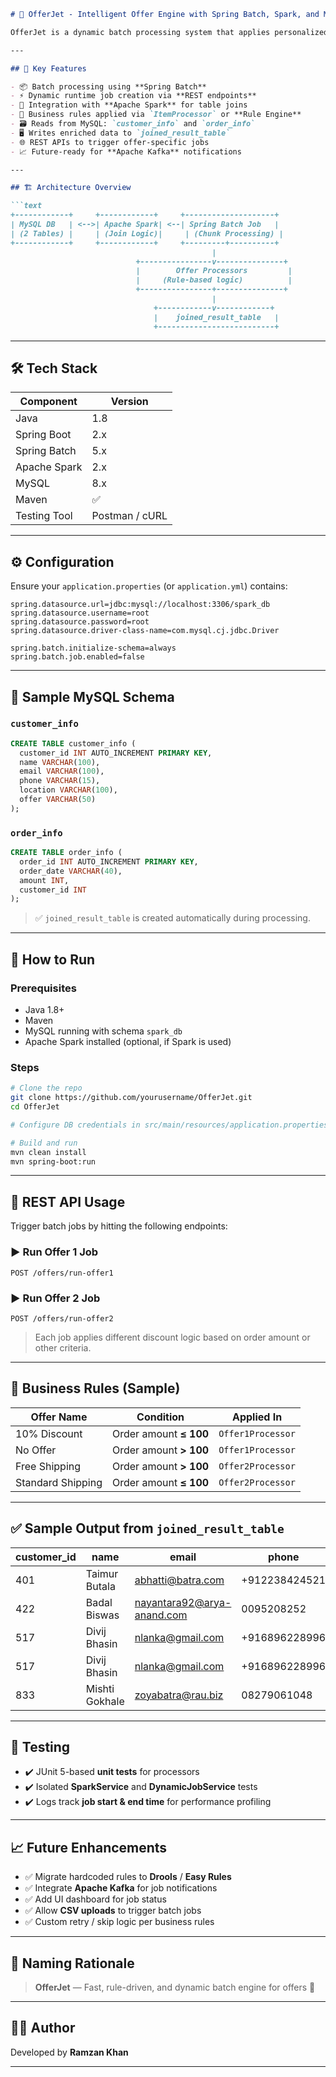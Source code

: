 ````markdown
# 🚀 OfferJet - Intelligent Offer Engine with Spring Batch, Spark, and MySQL

OfferJet is a dynamic batch processing system that applies personalized offers to customers based on real-time order and customer data. Built with **Spring Boot**, **Spring Batch**, **Apache Spark**, and **MySQL**, it supports dynamic job creation, rule-based processing, and runtime offer logic — all triggered via REST APIs.

---

## 🧠 Key Features

- 📦 Batch processing using **Spring Batch**
- ⚡ Dynamic runtime job creation via **REST endpoints**
- 🔄 Integration with **Apache Spark** for table joins
- 🧹 Business rules applied via `ItemProcessor` or **Rule Engine**
- 🗃️ Reads from MySQL: `customer_info` and `order_info`
- 🖥️ Writes enriched data to `joined_result_table`
- 🌐 REST APIs to trigger offer-specific jobs
- 📈 Future-ready for **Apache Kafka** notifications

---

## 🏗️ Architecture Overview

```text
+------------+     +------------+     +--------------------+
| MySQL DB   | <-->| Apache Spark| <--| Spring Batch Job   |
| (2 Tables) |     | (Join Logic)|     | (Chunk Processing) |
+------------+     +------------+     +---------+----------+
                                             |
                            +----------------v---------------+
                            |        Offer Processors         |
                            |     (Rule-based logic)          |
                            +----------------+---------------+
                                             |
                                +------------v------------+
                                |    joined_result_table   |
                                +--------------------------+
````

---

## 🛠️ Tech Stack

| Component    | Version        |
| ------------ | -------------- |
| Java         | 1.8            |
| Spring Boot  | 2.x            |
| Spring Batch | 5.x            |
| Apache Spark | 2.x            |
| MySQL        | 8.x            |
| Maven        | ✅              |
| Testing Tool | Postman / cURL |

---

## ⚙️ Configuration

Ensure your `application.properties` (or `application.yml`) contains:

```properties
spring.datasource.url=jdbc:mysql://localhost:3306/spark_db
spring.datasource.username=root
spring.datasource.password=root
spring.datasource.driver-class-name=com.mysql.cj.jdbc.Driver

spring.batch.initialize-schema=always
spring.batch.job.enabled=false
```

---

## 🧪 Sample MySQL Schema

### `customer_info`

```sql
CREATE TABLE customer_info (
  customer_id INT AUTO_INCREMENT PRIMARY KEY,
  name VARCHAR(100),
  email VARCHAR(100),
  phone VARCHAR(15),
  location VARCHAR(100),
  offer VARCHAR(50)
);
```

### `order_info`

```sql
CREATE TABLE order_info (
  order_id INT AUTO_INCREMENT PRIMARY KEY,
  order_date VARCHAR(40),
  amount INT,
  customer_id INT
);
```

> ✅ `joined_result_table` is created automatically during processing.

---

## 🚀 How to Run

### Prerequisites

* Java 1.8+
* Maven
* MySQL running with schema `spark_db`
* Apache Spark installed (optional, if Spark is used)

### Steps

```bash
# Clone the repo
git clone https://github.com/yourusername/OfferJet.git
cd OfferJet

# Configure DB credentials in src/main/resources/application.properties

# Build and run
mvn clean install
mvn spring-boot:run
```

---

## 📡 REST API Usage

Trigger batch jobs by hitting the following endpoints:

### ▶️ Run Offer 1 Job

```http
POST /offers/run-offer1
```

### ▶️ Run Offer 2 Job

```http
POST /offers/run-offer2
```

> Each job applies different discount logic based on order amount or other criteria.

---


## 🧠 Business Rules (Sample)

| Offer Name        | Condition              | Applied In        |
| ----------------- | ---------------------- | ----------------- |
| 10% Discount      | Order amount **≤ 100** | `Offer1Processor` |
| No Offer          | Order amount **> 100** | `Offer1Processor` |
| Free Shipping     | Order amount **> 100** | `Offer2Processor` |
| Standard Shipping | Order amount **≤ 100** | `Offer2Processor` |

---

## ✅ Sample Output from `joined_result_table`

| customer\_id | name           | email                                                           | phone         | location  | offer         | order\_id | order\_date | amount |
| ------------ | -------------- | --------------------------------------------------------------- | ------------- | --------- | ------------- | --------- | ----------- | ------ |
| 401          | Taimur Butala  | [abhatti@batra.com](mailto:abhatti@batra.com)                   | +912238424521 | Hyderabad | No Offer      | 552       | 2024-02-15  | 141    |
| 422          | Badal Biswas   | [nayantara92@arya-anand.com](mailto:nayantara92@arya-anand.com) | 0095208252    | Raipur    | 10% Discount  | 840       | 2025-03-14  | 449    |
| 517          | Divij Bhasin   | [nlanka@gmail.com](mailto:nlanka@gmail.com)                     | +916896228996 | Pune      | 10% Discount  | 124       | 2024-05-05  | 658    |
| 517          | Divij Bhasin   | [nlanka@gmail.com](mailto:nlanka@gmail.com)                     | +916896228996 | Pune      | 10% Discount  | 478       | 2024-12-30  | 182    |
| 833          | Mishti Gokhale | [zoyabatra@rau.biz](mailto:zoyabatra@rau.biz)                   | 08279061048   | *(null)*  | Free Shipping | 325       | 2023-10-24  | 409    |



---

## 🧪 Testing

* ✔️ JUnit 5-based **unit tests** for processors
* ✔️ Isolated **SparkService** and **DynamicJobService** tests
* ✔️ Logs track **job start & end time** for performance profiling

---

## 📈 Future Enhancements

* ✅ Migrate hardcoded rules to **Drools** / **Easy Rules**
* ✅ Integrate **Apache Kafka** for job notifications
* ✅ Add UI dashboard for job status
* ✅ Allow **CSV uploads** to trigger batch jobs
* ✅ Custom retry / skip logic per business rules

---

## 📌 Naming Rationale

> **OfferJet** — Fast, rule-driven, and dynamic batch engine for offers 🚀

---

## 👨‍💻 Author

Developed by **Ramzan Khan**

---

